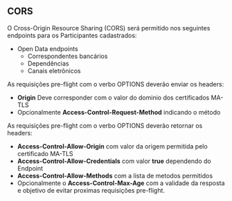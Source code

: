 ## CORS

O Cross-Origin Resource Sharing (CORS) será permitido nos seguintes endpoints para os Participantes cadastrados:

 * Open Data endpoints
   * Correspondentes bancários
   * Dependências
   * Canais eletrônicos


As requisições pre-flight com o verbo OPTIONS deverão enviar os headers:

 * **Origin** Deve corresponder com o valor do dominio dos certificados MA-TLS
 * Opcionalmente **Access-Control-Request-Method** indicando o método


As requisições pre-flight com o verbo OPTIONS deverão retornar os headers:

 * **Access-Control-Allow-Origin** com valor da origem permitida pelo certificado MA-TLS
 * **Access-Control-Allow-Credentials** com valor **true** dependendo do Endpoint
 * **Access-Control-Allow-Methods** com a lista de metodos permitidos
 * Opcionalmente o **Access-Control-Max-Age** com a validade da resposta e objetivo de evitar proximas requisições pre-flight.
